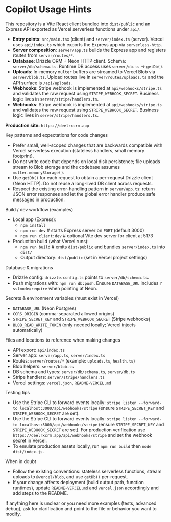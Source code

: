 <!-- Copilot instructions for DeelRx CRM (Vercel deployment) -->
# Copilot Usage Hints

This repository is a Vite React client bundled into `dist/public` and an Express API exported as Vercel serverless functions under `api/`.

- **Entry points**: `src/main.tsx` (client) and `server/index.ts` (server). Vercel uses `api/index.ts` which exports the Express app via `serverless-http`.
- **Server composition**: `server/app.ts` builds the Express app and registers routes from `server/routes/*`.
- **Database**: Drizzle ORM + Neon HTTP client. Schema: `server/db/schema.ts`. Runtime DB access uses `server/db.ts` -> `getDb()`.
- **Uploads**: In-memory `multer` buffers are streamed to Vercel Blob via `server/blob.ts`. Upload routes live in `server/routes/uploads.ts` and the API surface is `/api/uploads`.
- **Webhooks**: Stripe webhook is implemented at `api/webhooks/stripe.ts` and validates the raw request using `STRIPE_WEBHOOK_SECRET`. Business logic lives in `server/stripe/handlers.ts`.
- **Webhooks**: Stripe webhook is implemented at `api/webhooks/stripe.ts` and validates the raw request using `STRIPE_WEBHOOK_SECRET`. Business logic lives in `server/stripe/handlers.ts`.

**Production site:** `https://deelrxcrm.app`

Key patterns and expectations for code changes

- Prefer small, well-scoped changes that are backwards compatible with Vercel serverless execution (stateless handlers, small memory footprint).
- Do not write code that depends on local disk persistence; file uploads stream to Blob storage and the codebase assumes `multer.memoryStorage()`.
- Use `getDb()` for each request to obtain a per-request Drizzle client (Neon HTTP). Do not reuse a long-lived DB client across requests.
- Respect the existing error-handling pattern in `server/app.ts`: return JSON error responses and let the global error handler produce safe messages in production.

Build / dev workflow (examples)

- Local app (Express):
  - `npm install`
  - `npm run dev`  # starts Express server on `PORT` (default 3000)
  - `npm run client:dev`  # optional Vite dev server for client at 5173
- Production build (what Vercel runs):
  - `npm run build`  # emits `dist/public` and bundles `server/index.ts` into `dist/`
  - Output directory: `dist/public` (set in Vercel project settings)

Database & migrations

- Drizzle config: `drizzle.config.ts` points to `server/db/schema.ts`.
- Push migrations with: `npm run db:push`. Ensure `DATABASE_URL` includes `?sslmode=require` when pointing at Neon.

Secrets & environment variables (must exist in Vercel)

- `DATABASE_URL` (Neon Postgres)
- `CORS_ORIGIN` (comma-separated allowed origins)
- `STRIPE_SECRET_KEY` and `STRIPE_WEBHOOK_SECRET` (Stripe webhooks)
- `BLOB_READ_WRITE_TOKEN` (only needed locally; Vercel injects automatically)

Files and locations to reference when making changes

- API export: `api/index.ts`
- Server app: `server/app.ts`, `server/index.ts`
- Routes: `server/routes/*` (example: `uploads.ts`, `health.ts`)
- Blob helpers: `server/blob.ts`
- DB schema and types: `server/db/schema.ts`, `server/db.ts`
- Stripe handlers: `server/stripe/handlers.ts`
- Vercel settings: `vercel.json`, `README-VERCEL.md`

Testing tips

- Use the Stripe CLI to forward events locally: `stripe listen --forward-to localhost:3000/api/webhooks/stripe` (ensure `STRIPE_SECRET_KEY` and `STRIPE_WEBHOOK_SECRET` are set).
 - Use the Stripe CLI to forward events locally: `stripe listen --forward-to localhost:3000/api/webhooks/stripe` (ensure `STRIPE_SECRET_KEY` and `STRIPE_WEBHOOK_SECRET` are set). For production verification use `https://deelrxcrm.app/api/webhooks/stripe` and set the webhook secret in Vercel.
- To emulate production assets locally, run `npm run build` then `node dist/index.js`.

When in doubt

- Follow the existing conventions: stateless serverless functions, stream uploads to `@vercel/blob`, and use `getDb()` per-request.
- If your change affects deployment (build output path, function runtimes), update `README-VERCEL.md` and `vercel.json` accordingly and add steps to the README.

If anything here is unclear or you need more examples (tests, advanced debug), ask for clarification and point to the file or behavior you want to modify.

